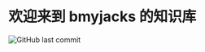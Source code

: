 # 欢迎来到 bmyjacks 的知识库

![GitHub last commit](https://img.shields.io/github/last-commit/bmyjacks/bmyjacks.net?style=for-the-badge&label=LAST%20UPDATE)
